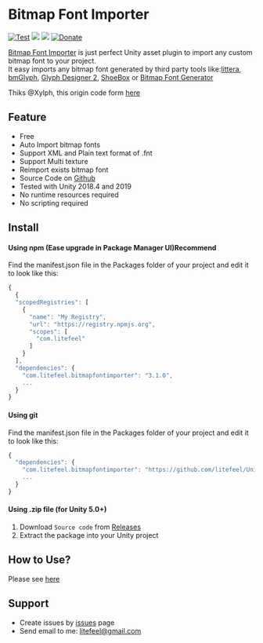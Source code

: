 # Bitmap Font Importer

[![Test](https://github.com/litefeel/Unity-BitmapFontImporter/workflows/Test/badge.svg)](https://github.com/litefeel/Unity-BitmapFontImporter/actions)
[![](https://img.shields.io/github/release/litefeel/Unity-BitmapFontImporter.svg?label=latest%20version)](https://github.com/litefeel/Unity-BitmapFontImporter/releases)
[![](https://img.shields.io/github/license/litefeel/Unity-BitmapFontImporter.svg)](https://github.com/litefeel/Unity-BitmapFontImporter/blob/upm/LICENSE.md)
[![Donate](https://img.shields.io/badge/Donate-PayPal-green.svg)](https://paypal.me/litefeel)

[Bitmap Font Importer][bfi] is just perfect Unity asset plugin to import any custom bitmap font to your project.  
It easy imports any bitmap font generated by third party tools like:[littera][1], [bmGlyph][2], [Glyph Designer 2][3], [ShoeBox][4] or [Bitmap Font Generator][5]

Thiks @Xylph, this origin code form [here](http://forum.unity3d.com/threads/unity-4-6-bitmap-font.265209/)

## Feature

- Free
- Auto Import bitmap fonts
- Support XML and Plain text format of .fnt
- Support Multi texture
- Reimport exists bitmap font
- Source Code on [Github][bfi]
- Tested with Unity 2018.4 and 2019
- No runtime resources required
- No scripting required


## Install

#### Using npm (Ease upgrade in Package Manager UI)**Recommend**

Find the manifest.json file in the Packages folder of your project and edit it to look like this:
``` js
{
  {
  "scopedRegistries": [
    {
      "name": "My Registry",
      "url": "https://registry.npmjs.org",
      "scopes": [
        "com.litefeel"
      ]
    }
  ],
  "dependencies": {
    "com.litefeel.bitmapfontimporter": "3.1.0",
    ...
  }
}
```

#### Using git

Find the manifest.json file in the Packages folder of your project and edit it to look like this:
``` js
{
  "dependencies": {
    "com.litefeel.bitmapfontimporter": "https://github.com/litefeel/Unity-BitmapFontImporter.git#3.1.0",
    ...
  }
}
```

#### Using .zip file (for Unity 5.0+)

1. Download `Source code` from [Releases](https://github.com/litefeel/Unity-BitmapFontImporter/releases)
2. Extract the package into your Unity project


## How to Use?

Please see [here][howtouse]


## Support

- Create issues by [issues][issues] page
- Send email to me: <litefeel@gmail.com>

[1]: http://kvazars.com/littera/ (littera)
[2]: http://www.bmglyph.com (bmGlyph)
[3]: https://71squared.com/glyphdesigner (Glyph Designer 2)
[4]: http://renderhjs.net/shoebox/ (ShoeBox)
[5]: http://www.angelcode.com/products/bmfont/ (Bitmap Font Generator)
[bfi]: https://github.com/litefeel/Unity-BitmapFontImporter (BitmapFontImporter)
[issues]: https://github.com/litefeel/Unity-BitmapFontImporter/issues (BitmapFontImporter issues)
[howtouse]: https://github.com/litefeel/Unity-BitmapFontImporter/wiki/How-to-use (BitmapFontImporter How to use)
